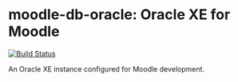 # moodle-db-oracle: Oracle XE for Moodle
[![Build Status](https://travis-ci.org/danpoltawski/moodle-db-oracle.svg?branch=master)](https://travis-ci.org/danpoltawski/moodle-db-oracle)

An Oracle XE instance configured for Moodle development.

